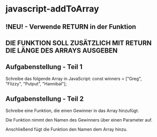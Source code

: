 # javascript-addToArray

## !NEU! - Verwende RETURN in der Funktion
## DIE FUNKTION SOLL ZUSÄTZLICH MIT RETURN DIE LÄNGE DES ARRAYS AUSGEBEN

## Aufgabenstellung - Teil 1
Schreibe das folgende Array in JavaScript: const winners = ["Greg", "Flizzy", "Putput", "Hannibal"];

## Aufgabenstellung - Teil 2
Schreibe eine Funktion, die einen Gewinner in das Array hinzufügt.

Die Funktion nimmt den Namen des Gewinners über einen Parameter auf.

Anschließend fügt die Funktion den Namen dem Array hinzu.
